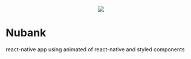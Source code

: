 <p align="center">
  <img src="https://i.imgsafe.org/f0/f0efb30935.gif">
</p>

# Nubank

react-native app using animated of react-native and styled components
